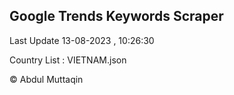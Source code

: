

## Google Trends Keywords Scraper 
 
Last Update 13-08-2023 , 10:26:30

Country List :
VIETNAM.json



© Abdul Muttaqin 
